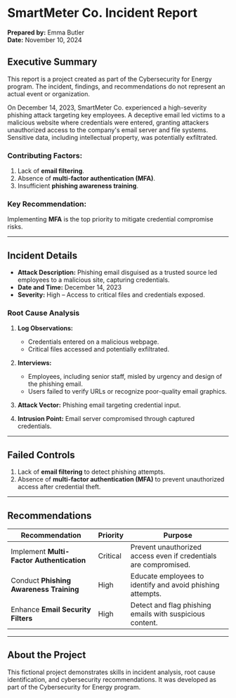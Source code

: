 # SmartMeter Co. Incident Report

**Prepared by:** Emma Butler  
**Date:** November 10, 2024  

## Executive Summary

This report is a project created as part of the Cybersecurity for Energy program. The incident, findings, and recommendations do not represent an actual event or organization.

On December 14, 2023, SmartMeter Co. experienced a high-severity phishing attack targeting key employees. A deceptive email led victims to a malicious website where credentials were entered, granting attackers unauthorized access to the company's email server and file systems. Sensitive data, including intellectual property, was potentially exfiltrated. 


### Contributing Factors:
1. Lack of **email filtering**.
2. Absence of **multi-factor authentication (MFA)**.
3. Insufficient **phishing awareness training**.

### Key Recommendation:
Implementing **MFA** is the top priority to mitigate credential compromise risks.

---

## Incident Details

- **Attack Description:** Phishing email disguised as a trusted source led employees to a malicious site, capturing credentials.  
- **Date and Time:** December 14, 2023  
- **Severity:** High – Access to critical files and credentials exposed.

### Root Cause Analysis
1. **Log Observations:**  
   - Credentials entered on a malicious webpage.  
   - Critical files accessed and potentially exfiltrated.

2. **Interviews:**  
   - Employees, including senior staff, misled by urgency and design of the phishing email.  
   - Users failed to verify URLs or recognize poor-quality email graphics.

3. **Attack Vector:** Phishing email targeting credential input.  
4. **Intrusion Point:** Email server compromised through captured credentials.

---

## Failed Controls

1. Lack of **email filtering** to detect phishing attempts.  
2. Absence of **multi-factor authentication (MFA)** to prevent unauthorized access after credential theft.

---

## Recommendations

| **Recommendation**                          | **Priority** | **Purpose**                                                |
|---------------------------------------------|--------------|------------------------------------------------------------|
| Implement **Multi-Factor Authentication**   | Critical      | Prevent unauthorized access even if credentials are compromised. |
| Conduct **Phishing Awareness Training**     | High          | Educate employees to identify and avoid phishing attempts. |
| Enhance **Email Security Filters**          | High          | Detect and flag phishing emails with suspicious content.   |

---

## About the Project

This fictional project demonstrates skills in incident analysis, root cause identification, and cybersecurity recommendations. It was developed as part of the Cybersecurity for Energy program.

